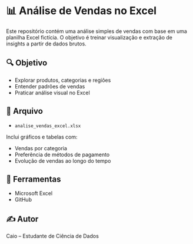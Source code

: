 # 📊 Análise de Vendas no Excel

Este repositório contém uma análise simples de vendas com base em uma planilha Excel fictícia. 
O objetivo é treinar visualização e extração de insights a partir de dados brutos.

## 🔍 Objetivo

- Explorar produtos, categorias e regiões
- Entender padrões de vendas
- Praticar análise visual no Excel

## 📁 Arquivo

- `analise_vendas_excel.xlsx`

Inclui gráficos e tabelas com:
- Vendas por categoria
- Preferência de métodos de pagamento
- Evolução de vendas ao longo do tempo

## 🧰 Ferramentas

- Microsoft Excel
- GitHub

## ✍️ Autor

Caio – Estudante de Ciência de Dados

